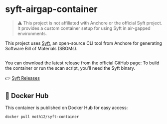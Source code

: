 # syft-airgap-container
> ⚠️ This project is not affiliated with Anchore or the official Syft project. It provides a custom container setup for using Syft in air-gapped environments.
>


This project uses [Syft](https://github.com/anchore/syft), an open-source CLI tool from Anchore for generating Software Bill of Materials (SBOMs).
## 
You can download the latest release from the official GitHub page:
To build the container or run the scan script, you’ll need the Syft binary.

👉 [Syft Releases](https://github.com/anchore/syft/releases)

## 🐳 Docker Hub


This container is published on Docker Hub for easy access:

```bash
docker pull moth12/syft-container

